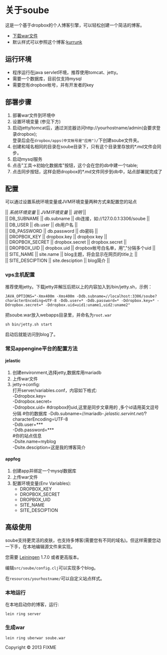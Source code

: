 # 关于soube

这是一个基于dropbox的个人博客引擎，可以轻松创建一个简洁的博客。

* [下载war文件](http://pan.baidu.com/share/link?shareid=2749663359&uk=2366555814 "soube war")
* 默认样式可以参照这个博客:[kurrunk](http://blog.kurrunk.com "kurrunk")

## 运行环境

* 程序运行在java servlet环境，推荐使用tomcat、jetty。
* 需要一个数据库，目前仅支持mysql
* 需要您有dropbox帐号，并有开发者的key

## 部署步骤

1. 部署war文件到环境中
2. 设置环境变量 (参见下方)
3. 启动jetty/tomcat后，通过浏览器访问http://yourhostname/admin(会要求登录dropbox);   
   登录后会在`dropbox/apps(中文帐号是"应用")/`下创建soube文件夹。
4. 创建和域名相同的目录在soube目录下，只有这个目录里存放的\*.md文件会同步。
5. 启动mysql服务
6. 点击"工具->初始化数据库"按钮，这个会在您的db中建一个table;
7. 点击同步按钮，这样会把dropbox的\*.md文件同步到db中，站点部署就完成了

## 配置

可以通过设置系统环境变量或JVM环境变量两种方式来配置您的站点

|| *系统环境变量*		||	*JVM环境变量*		||	*说明*														||  
|| DB_SUBNAME				||	db.subname			|| 	db连接，如://127.0.0.1:3306/soube	||  
|| DB_USER					||	db.user					||	db用户名 ||  
|| DB_PASSWORD			||	db.password			||	db密码	||  
|| DROPBOX_KEY			||	dropbox.key			||	dropbox key	||  
|| DROPBOX_SECRET		||	dropbox.secret	||	dropbox.secret	||  
|| DROPBOX_UID			||	dropbox.uid			||	dropbox帐号白名单，用","分隔多个uid	||  
|| SITE_NAME				||	site.name				||	blog主题，将会显示在网页的title上	||  
|| SITE_DESCIPTION	||	site.desciption	||	blog简介	||

### vps主机配置

推荐使用jetty。下载jetty并解压后把以上的内容加入到/bin/jetty.sh，示例：

	JAVA_OPTIONS="-Xmx400m -Xms400m -Ddb.subname=//localhost:3306/soube?characterEncoding=UTF-8 -Ddb.user=* -Ddb.password=* -Ddropbox.key=* -Ddropbox.secret=* -Ddropbox.uid=uid1:uname1,uid2:uname2"

把soube.war放入webapps目录里，并命名为`root.war`

	sh bin/jetty.sh start

启动后就能访问到blog了。

### 常见appengine平台的配置方法

#### jelastic

1. 创建environment,选择jetty,数据库用mariadb
2. 上传war文件
3. jetty->config:   
   打开server/variables.conf，内容如下格式:   
	-Ddropbox.key=   
	-Ddropbox.secret=   
	-Ddropbox.uid= #dropbox的uid,这里是同步文章用的   ,多个id请用英文逗号分隔
	\#你的数据库 
	-Ddb.subname=//mariadb-*.jelastic.servint.net/*?characterEncoding=UTF-8  
	-Ddb.user=***  
	-Ddb.password=***  
	\#你的站点信息  
	-Dsite.name=myblog  
	-Dsite.desciption=这是我的博客简介  

#### appfog

1. 创建app并绑定一个mysql数据库
2. 上传war文件
3. 配置环境变量(Env Variables):  
   * DROPBOX_KEY   
   * DROPBOX_SECRET   
   * DROPBOX_UID   
   * SITE_NAME   
   * SITE_DESCIPTION   

## 高级使用

soube支持更灵活的皮肤，也支持多博客(需要您有不同的域名)。但这样需要您动一下手，在本地编辑源文件来实现。

您需要 [Leiningen][1] 1.7.0 或者更高版本。

[1]: https://github.com/technomancy/leiningen

编辑`src/soube/config.clj`可以实现多个blog。

在`resources/yourhostname/`可以自定义站点样式。

### 本地运行

在本地启动你的博客，运行:

    lein ring server

### 生成war

	lein ring uberwar soube.war


Copyright © 2013 FIXME

